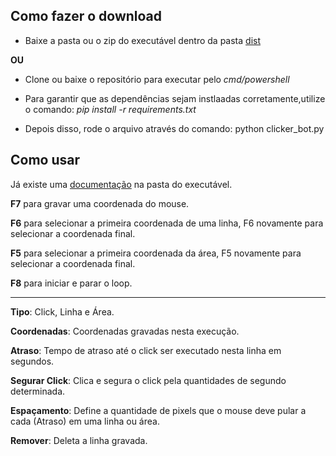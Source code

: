 ## Como fazer o download


- Baixe a pasta ou o zip do executável dentro da pasta [dist](https://github.com/DaviCastanha/clicker/tree/master/dist)


**OU**


- Clone ou baixe o repositório para executar pelo <em> cmd/powershell</em>


- Para garantir que as dependências sejam instlaadas corretamente,utilize o comando: <em>pip install -r requirements.txt</em>


- Depois disso, rode o arquivo através do comando: python clicker_bot.py  


## Como usar

Já existe uma [documentação](https://github.com/DaviCastanha/clicker/blob/master/dist/Mouse%20Automation/Documentacao.txt) na pasta do executável.


**F7** para gravar uma coordenada do mouse.

**F6** para selecionar a primeira coordenada de uma linha, F6 novamente para selecionar a coordenada final.

**F5** para selecionar a primeira coordenada da área, F5 novamente para selecionar a coordenada final.

**F8** para iniciar e parar o loop.

-------------------------------------
**Tipo**: Click, Linha e Área.

**Coordenadas**: Coordenadas gravadas nesta execução.

**Atraso**: Tempo de atraso até o click ser executado nesta linha em segundos.

**Segurar Click**: Clica e segura o click pela quantidades de segundo determinada.

**Espaçamento**: Define a quantidade de pixels que o mouse deve pular a cada (Atraso) em uma linha ou área.

**Remover**: Deleta a linha gravada.